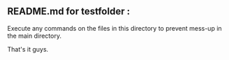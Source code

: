 ## README.md for testfolder :

Execute any commands on the files in this directory to prevent mess-up in the main directory.

That's it guys.